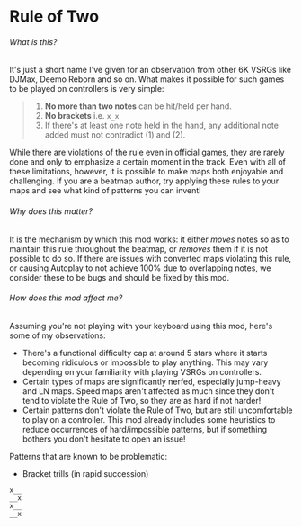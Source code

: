 # Rule of Two

###### What is this?

It's just a short name I've given for an observation from other 6K VSRGs like DJMax, Deemo Reborn and so on.
What makes it possible for such games to be played on controllers is very simple:

> 1. **No more than two notes** can be hit/held per hand.
> 2. **No brackets** i.e. `x_x`
> 3. If there's at least one note held in the hand, any additional note added must not contradict (1) and (2).

While there are violations of the rule even in official games, they are rarely done and only to
emphasize a certain moment in the track. Even with all of these limitations, however, it is possible to make maps both enjoyable and challenging. If you are a beatmap author, try applying these rules to your maps and see what kind of patterns you
can invent!

###### Why does this matter?

It is the mechanism by which this mod works: it either *moves* notes so as to maintain this rule throughout the
beatmap, or *removes* them if it is not possible to do so. If there are issues with converted maps violating
this rule, or causing Autoplay to not achieve 100% due to overlapping notes, we consider these to be bugs
and should be fixed by this mod.

###### How does this mod affect me?

Assuming you're not playing with your keyboard using this mod, here's some of my observations:

- There's a functional difficulty cap at around 5 stars where it starts becoming ridiculous or
  impossible to play anything. This may vary depending on your familiarity with playing VSRGs on controllers.
- Certain types of maps are significantly nerfed, especially jump-heavy and LN maps. Speed maps aren't
  affected as much since they don't tend to violate the Rule of Two, so they are as hard if not harder!
- Certain patterns don't violate the Rule of Two, but are still uncomfortable to play on a controller.
  This mod already includes some heuristics to reduce occurrences of hard/impossible patterns,
  but if something bothers you don't hesitate to open an issue!

Patterns that are known to be problematic:
- Bracket trills (in rapid succession)
```
x__
__x
x__
__x
```